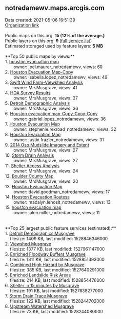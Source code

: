 <h2>notredamewv.maps.arcgis.com</h2> Data created: 2021-05-06 16:51:39 <br /><a target='new' href='https://notredamewv.maps.arcgis.com'>Organization link</a><br /><br />Public maps on this org: <b>15 (12% of the average.)</b><br />Public layers on this org: <b>9 </b>(<a target='new' href='https://services.arcgis.com/5EKmhIR4szDyFVL3/ArcGIS/rest/services'>full service list</a>)<br />Estimated storaged used by feature layers: <b>5 MB</b><br /><br />**Top 50 public maps by views:**<br />  1. <a target='new' href='https://www.arcgis.com/home/item.html?id=352c111c2c554ea7a0c82883bf3e07c8'>houston evacuation map</a> <br />  &nbsp;&nbsp;&nbsp;&nbsp; &nbsp;&nbsp;owner: joel.maurer_notredamewv, views: 60<br />  2. <a target='new' href='https://www.arcgis.com/home/item.html?id=86c84f01498e44c1a8f477b681aa047a'>Houston Evacuation Map-Copy</a> <br />  &nbsp;&nbsp;&nbsp;&nbsp; &nbsp;&nbsp;owner: isabella.lopez_notredamewv, views: 46<br />  3. <a target='new' href='https://www.arcgis.com/home/item.html?id=b7cf4116dcb041cfa57f74f6a2c5696d'>Swift Wind Farm-Viewshed Analysis</a> <br />  &nbsp;&nbsp;&nbsp;&nbsp; &nbsp;&nbsp;owner: MrsMusgrave, views: 41<br />  4. <a target='new' href='https://www.arcgis.com/home/item.html?id=c718aa415d2f476aaf1f8db5d323ee28'>HOA Survey Results</a> <br />  &nbsp;&nbsp;&nbsp;&nbsp; &nbsp;&nbsp;owner: MrsMusgrave, views: 37<br />  5. <a target='new' href='https://www.arcgis.com/home/item.html?id=3264c8c8c6ca4893a5b91517056334d1'>Detroit Demographic Analysis</a> <br />  &nbsp;&nbsp;&nbsp;&nbsp; &nbsp;&nbsp;owner: MrsMusgrave, views: 36<br />  6. <a target='new' href='https://www.arcgis.com/home/item.html?id=3940cbd390e14ab8b3b72c77605c387f'>Houston evacuation map-Copy-Copy-Copy</a> <br />  &nbsp;&nbsp;&nbsp;&nbsp; &nbsp;&nbsp;owner: gabriel.lopez_notredamewv, views: 36<br />  7. <a target='new' href='https://www.arcgis.com/home/item.html?id=942516e244f94488931ea29a38a9524e'>Houston Evacuation Map</a> <br />  &nbsp;&nbsp;&nbsp;&nbsp; &nbsp;&nbsp;owner: stephenie.rexroad_notredamewv, views: 32<br />  8. <a target='new' href='https://www.arcgis.com/home/item.html?id=82822acad26a45a197910a0c7cc3f992'>Houston Evacuation Map</a> <br />  &nbsp;&nbsp;&nbsp;&nbsp; &nbsp;&nbsp;owner: justin.frazier_notredamewv, views: 31<br />  9. <a target='new' href='https://www.arcgis.com/home/item.html?id=44b3116da9c143e68008ff5deda9696d'>2014 Oso Mudslide Imagery and Extent</a> <br />  &nbsp;&nbsp;&nbsp;&nbsp; &nbsp;&nbsp;owner: MrsMusgrave, views: 27<br />  10. <a target='new' href='https://www.arcgis.com/home/item.html?id=d7d8eb1816c646359237645974f5c60a'>Storm Drain Analysis</a> <br />  &nbsp;&nbsp;&nbsp;&nbsp; &nbsp;&nbsp;owner: MrsMusgrave, views: 27<br />  11. <a target='new' href='https://www.arcgis.com/home/item.html?id=59c07d77034d4b879e95181d17f66d91'>Shelter Access Analysis</a> <br />  &nbsp;&nbsp;&nbsp;&nbsp; &nbsp;&nbsp;owner: MrsMusgrave, views: 24<br />  12. <a target='new' href='https://www.arcgis.com/home/item.html?id=2b2aca5de5174af8ac70a1131f9f8a85'>Boulder County Map</a> <br />  &nbsp;&nbsp;&nbsp;&nbsp; &nbsp;&nbsp;owner: MrsMusgrave, views: 20<br />  13. <a target='new' href='https://www.arcgis.com/home/item.html?id=efeabf0f297d4c15855c27caea4390df'>Houston Evacuation Map</a> <br />  &nbsp;&nbsp;&nbsp;&nbsp; &nbsp;&nbsp;owner: david.goodman_notredamewv, views: 17<br />  14. <a target='new' href='https://www.arcgis.com/home/item.html?id=e18afe128d994d50902d3dd174b98848'>Houston Evacuation Routess</a> <br />  &nbsp;&nbsp;&nbsp;&nbsp; &nbsp;&nbsp;owner: madalyn.lehosit_notredamewv, views: 13<br />  15. <a target='new' href='https://www.arcgis.com/home/item.html?id=3ff04497de5d4befbaa6e78527c685bb'>houston evacuation map</a> <br />  &nbsp;&nbsp;&nbsp;&nbsp; &nbsp;&nbsp;owner: jalen.miller_notredamewv, views: 11<br /><br /><br />**Top 25 largest public feature services (estimated):**<br /> 1. <a target='new' href='https://www.arcgis.com/home/item.html?id=331369e57f7b455897be6f4a9c1c61be'>Detroit Demographics Musgrave</a><br /> &nbsp;&nbsp;&nbsp;&nbsp;filesize: 1409 KB, last modified: 1528846346000<br /> 2. <a target='new' href='https://www.arcgis.com/home/item.html?id=7c6f9c3129824dc98500d58aeaaf23c6'>Viewshed Musgrave</a><br /> &nbsp;&nbsp;&nbsp;&nbsp;filesize: 1377 KB, last modified: 1527961147000<br /> 3. <a target='new' href='https://www.arcgis.com/home/item.html?id=c14d0417bb7247feb4c4108a360e0f18'>Enriched Floodway Buffers Musgrave</a><br /> &nbsp;&nbsp;&nbsp;&nbsp;filesize: 1311 KB, last modified: 1528851393000<br /> 4. <a target='new' href='https://www.arcgis.com/home/item.html?id=542bc020d6aa4440a329f56e5a2860c7'>Combined High Hazard by Musgrave</a><br /> &nbsp;&nbsp;&nbsp;&nbsp;filesize: 385 KB, last modified: 1527640291000<br /> 5. <a target='new' href='https://www.arcgis.com/home/item.html?id=565b9e393386436da81361777090ac56'>Enriched Landslide Risk Areas</a><br /> &nbsp;&nbsp;&nbsp;&nbsp;filesize: 214 KB, last modified: 1528854476000<br /> 6. <a target='new' href='https://www.arcgis.com/home/item.html?id=d014eb477bf048c7a62ff8ac5212bc6b'>Shelter in 15 minutes by Musgrave</a><br /> &nbsp;&nbsp;&nbsp;&nbsp;filesize: 191 KB, last modified: 1527638277000<br /> 7. <a target='new' href='https://www.arcgis.com/home/item.html?id=cf252d8740b94dd683814d0e4655d35a'>Storm Drain Trace Musgrave</a><br /> &nbsp;&nbsp;&nbsp;&nbsp;filesize: 122 KB, last modified: 1528244702000<br /> 8. <a target='new' href='https://www.arcgis.com/home/item.html?id=45fc0f9122804fa599347618eb18cf4c'>Upstream Watershed Musgrave</a><br /> &nbsp;&nbsp;&nbsp;&nbsp;filesize: 73 KB, last modified: 1528244080000<br />